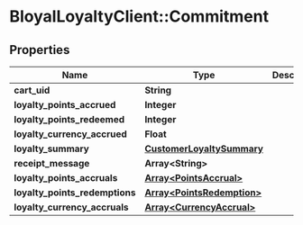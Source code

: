 # BloyalLoyaltyClient::Commitment

## Properties
Name | Type | Description | Notes
------------ | ------------- | ------------- | -------------
**cart_uid** | **String** |  | [optional] 
**loyalty_points_accrued** | **Integer** |  | [optional] 
**loyalty_points_redeemed** | **Integer** |  | [optional] 
**loyalty_currency_accrued** | **Float** |  | [optional] 
**loyalty_summary** | [**CustomerLoyaltySummary**](CustomerLoyaltySummary.md) |  | [optional] 
**receipt_message** | **Array&lt;String&gt;** |  | [optional] 
**loyalty_points_accruals** | [**Array&lt;PointsAccrual&gt;**](PointsAccrual.md) |  | [optional] 
**loyalty_points_redemptions** | [**Array&lt;PointsRedemption&gt;**](PointsRedemption.md) |  | [optional] 
**loyalty_currency_accruals** | [**Array&lt;CurrencyAccrual&gt;**](CurrencyAccrual.md) |  | [optional] 

